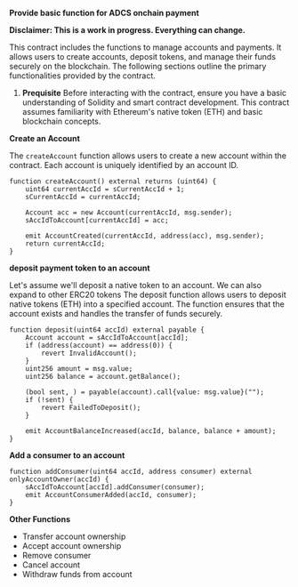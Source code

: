 **Provide basic function for ADCS onchain payment**

**Disclaimer: This is a work in progress. Everything can change.**

This contract includes the functions to manage accounts and payments. It allows users to create accounts, deposit tokens, and manage their funds securely on the blockchain. The following sections outline the primary functionalities provided by the contract.

1. __Prequisite__
Before interacting with the contract, ensure you have a basic understanding of Solidity and smart contract development. This contract assumes familiarity with Ethereum's native token (ETH) and basic blockchain concepts.

__Create an Account__

The `createAccount` function allows users to create a new account within the contract. Each account is uniquely identified by an account ID.

```
function createAccount() external returns (uint64) {
    uint64 currentAccId = sCurrentAccId + 1;
    sCurrentAccId = currentAccId;

    Account acc = new Account(currentAccId, msg.sender);
    sAccIdToAccount[currentAccId] = acc;

    emit AccountCreated(currentAccId, address(acc), msg.sender);
    return currentAccId;
}
```

__deposit payment token to an account__

Let's assume we'll deposit a native token to an account. We can also expand to other ERC20 tokens
The deposit function allows users to deposit native tokens (ETH) into a specified account. The function ensures that the account exists and handles the transfer of funds securely.


```
function deposit(uint64 accId) external payable {
    Account account = sAccIdToAccount[accId];
    if (address(account) == address(0)) {
        revert InvalidAccount();
    }
    uint256 amount = msg.value;
    uint256 balance = account.getBalance();

    (bool sent, ) = payable(account).call{value: msg.value}("");
    if (!sent) {
        revert FailedToDeposit();
    }

    emit AccountBalanceIncreased(accId, balance, balance + amount);
}
```

__Add a consumer to an account__

```
function addConsumer(uint64 accId, address consumer) external onlyAccountOwner(accId) {
    sAccIdToAccount[accId].addConsumer(consumer);
    emit AccountConsumerAdded(accId, consumer);
}
```

__Other Functions__

+ Transfer account ownership
+ Accept account ownership
+ Remove consumer
+ Cancel account
+ Withdraw funds from account
